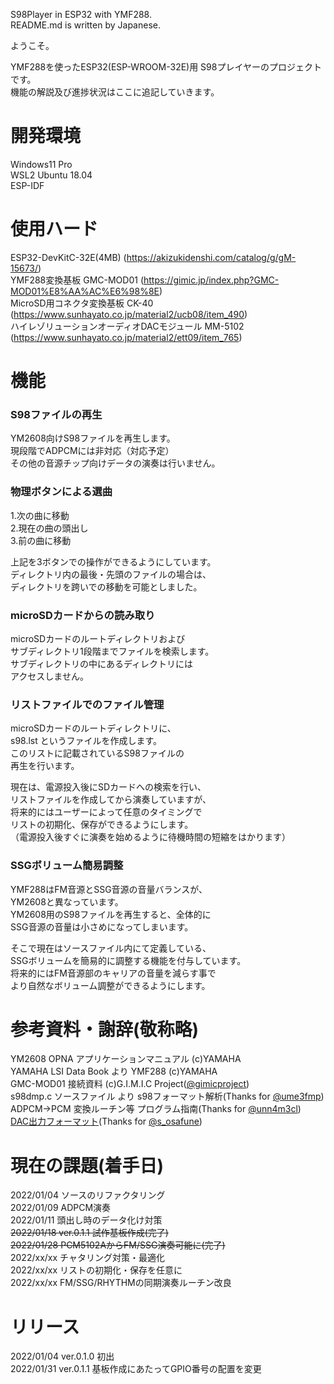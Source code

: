 S98Player in ESP32 with YMF288.  
README.md is written by Japanese.  

ようこそ。

YMF288を使ったESP32(ESP-WROOM-32E)用 S98プレイヤーのプロジェクトです。  
機能の解説及び進捗状況はここに追記していきます。 

# 開発環境
Windows11 Pro  
WSL2 Ubuntu 18.04  
ESP-IDF

# 使用ハード
ESP32-DevKitC-32E(4MB) (https://akizukidenshi.com/catalog/g/gM-15673/)  
YMF288変換基板 GMC-MOD01 (https://gimic.jp/index.php?GMC-MOD01%E8%AA%AC%E6%98%8E)  
MicroSD用コネクタ変換基板 CK-40 (https://www.sunhayato.co.jp/material2/ucb08/item_490)  
ハイレゾリューションオーディオDACモジュール MM-5102 (https://www.sunhayato.co.jp/material2/ett09/item_765)

# 機能
### S98ファイルの再生
YM2608向けS98ファイルを再生します。  
現段階でADPCMには非対応（対応予定）  
その他の音源チップ向けデータの演奏は行いません。

### 物理ボタンによる選曲
1.次の曲に移動  
2.現在の曲の頭出し  
3.前の曲に移動  

上記を3ボタンでの操作ができるようにしています。  
ディレクトリ内の最後・先頭のファイルの場合は、  
ディレクトリを跨いでの移動を可能としました。

### microSDカードからの読み取り
microSDカードのルートディレクトリおよび  
サブディレクトリ1段階までファイルを検索します。  
サブディレクトリの中にあるディレクトリには  
アクセスしません。

### リストファイルでのファイル管理
microSDカードのルートディレクトリに、  
s98.lst というファイルを作成します。  
このリストに記載されているS98ファイルの  
再生を行います。

現在は、電源投入後にSDカードへの検索を行い、  
リストファイルを作成してから演奏していますが、  
将来的にはユーザーによって任意のタイミングで  
リストの初期化、保存ができるようにします。  
（電源投入後すぐに演奏を始めるように待機時間の短縮をはかります）

### SSGボリューム簡易調整
YMF288はFM音源とSSG音源の音量バランスが、  
YM2608と異なっています。  
YM2608用のS98ファイルを再生すると、全体的に  
SSG音源の音量は小さめになってしまいます。

そこで現在はソースファイル内にて定義している、  
SSGボリュームを簡易的に調整する機能を付与しています。  
将来的にはFM音源部のキャリアの音量を減らす事で  
より自然なボリューム調整ができるようにします。

# 参考資料・謝辞(敬称略)
YM2608 OPNA アプリケーションマニュアル (c)YAMAHA  
YAMAHA LSI Data Book より YMF288 (c)YAMAHA  
GMC-MOD01 接続資料 (c)G.I.M.I.C Project([@gimicproject](https://twitter.com/gimicproject))  
s98dmp.c ソースファイル より s98フォーマット解析(Thanks for [@ume3fmp](https://twitter.com/ume3fmp/))  
ADPCM->PCM 変換ルーチン等 プログラム指南(Thanks for [@unn4m3cl](https://twitter.com/unn4m3cl/))  
[DAC出力フォーマット](https://github.com/osafune/fm_test_siggen/blob/master/doc/fmdac_output_format.pdf)(Thanks for [@s_osafune](https://twitter.com/s_osafune/))  

# 現在の課題(着手日)
2022/01/04 ソースのリファクタリング  
2022/01/09 ADPCM演奏  
2022/01/11 頭出し時のデータ化け対策  
~~2022/01/18 ver.0.1.1 試作基板作成(完了)~~  
~~2022/01/28 PCM5102AからFM/SSG演奏可能に(完了)~~  
2022/xx/xx チャタリング対策・最適化  
2022/xx/xx リストの初期化・保存を任意に  
2022/xx/xx FM/SSG/RHYTHMの同期演奏ルーチン改良  

# リリース
2022/01/04 ver.0.1.0 初出  
2022/01/31 ver.0.1.1 基板作成にあたってGPIO番号の配置を変更